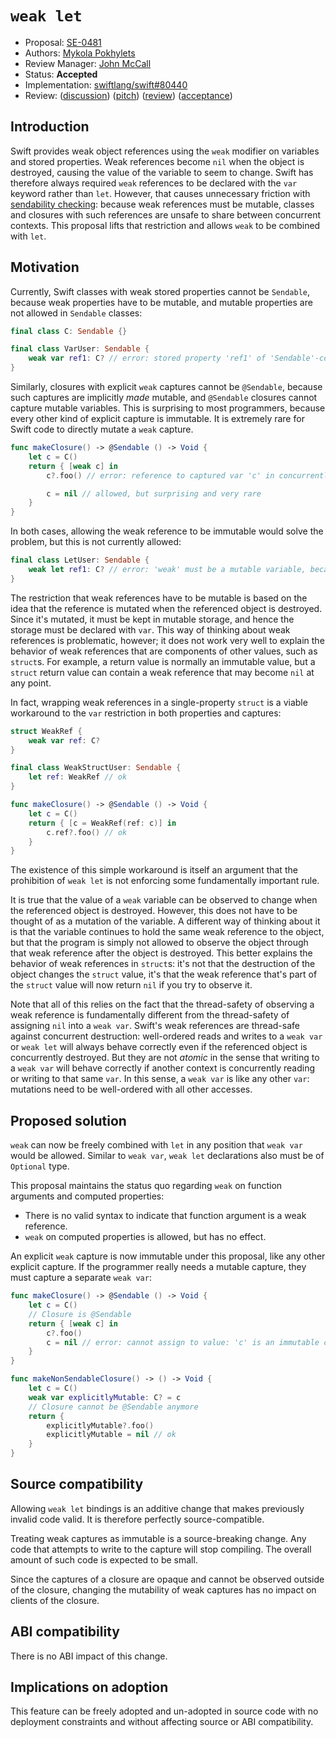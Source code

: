 # `weak let`

* Proposal: [SE-0481](0481-weak-let.md)
* Authors: [Mykola Pokhylets](https://github.com/nickolas-pohilets)
* Review Manager: [John McCall](https://github.com/rjmccall)
* Status: **Accepted**
* Implementation: [swiftlang/swift#80440](https://github.com/swiftlang/swift/pull/80440)
* Review: ([discussion](https://forums.swift.org/t/weak-captures-in-sendable-sending-closures/78498)) ([pitch](https://forums.swift.org/t/pitch-weak-let/79271)) ([review](https://forums.swift.org/t/se-0481-weak-let/79603)) ([acceptance](https://forums.swift.org/t/accepted-se-0481-weak-let/79895))

[SE-0302]: https://github.com/swiftlang/swift-evolution/blob/main/proposals/0302-concurrent-value-and-concurrent-closures.md

## Introduction

Swift provides weak object references using the `weak` modifier on variables and stored properties. Weak references become `nil` when the object is destroyed, causing the value of the variable to seem to change. Swift has therefore always required `weak` references to be declared with the `var` keyword rather than `let`. However, that causes unnecessary friction with [sendability checking][SE-0302]: because weak references must be mutable, classes and closures with such references are unsafe to share between concurrent contexts. This proposal lifts that restriction and allows `weak` to be combined with `let`.

## Motivation

Currently, Swift classes with weak stored properties cannot be `Sendable`, because weak properties have to be mutable, and mutable properties are not allowed in `Sendable` classes:

```swift
final class C: Sendable {}

final class VarUser: Sendable {
    weak var ref1: C? // error: stored property 'ref1' of 'Sendable'-conforming class 'VarUser' is mutable
}
```

Similarly, closures with explicit `weak` captures cannot be `@Sendable`, because such captures are implicitly *made* mutable, and `@Sendable` closures cannot capture mutable variables. This is surprising to most programmers, because every other kind of explicit capture is immutable. It is extremely rare for Swift code to directly mutate a `weak` capture.

```swift
func makeClosure() -> @Sendable () -> Void {
    let c = C()
    return { [weak c] in
        c?.foo() // error: reference to captured var 'c' in concurrently-executing code

        c = nil // allowed, but surprising and very rare
    }
}
```

In both cases, allowing the weak reference to be immutable would solve the problem, but this is not currently allowed:

```swift
final class LetUser: Sendable {
    weak let ref1: C? // error: 'weak' must be a mutable variable, because it may change at runtime
}
```

The restriction that weak references have to be mutable is based on the idea that the reference is mutated when the referenced object is destroyed. Since it's mutated, it must be kept in mutable storage, and hence the storage must be declared with `var`. This way of thinking about weak references is problematic, however; it does not work very well to explain the behavior of weak references that are components of other values, such as `struct`s. For example, a return value is normally an immutable value, but a `struct` return value can contain a weak reference that may become `nil` at any point.

In fact, wrapping weak references in a single-property `struct` is a viable workaround to the `var` restriction in both properties and captures:

```swift
struct WeakRef {
    weak var ref: C?
}

final class WeakStructUser: Sendable {
    let ref: WeakRef // ok
}

func makeClosure() -> @Sendable () -> Void {
    let c = C()
    return { [c = WeakRef(ref: c)] in 
        c.ref?.foo() // ok
    }
}
```

The existence of this simple workaround is itself an argument that the prohibition of `weak let` is not enforcing some fundamentally important rule.

It is true that the value of a `weak` variable can be observed to change when the referenced object is destroyed. However, this does not have to be thought of as a mutation of the variable. A different way of thinking about it is that the variable continues to hold the same weak reference to the object, but that the program is simply not allowed to observe the object through that weak reference after the object is destroyed. This better explains the behavior of weak references in `struct`s: it's not that the destruction of the object changes the `struct` value, it's that the weak reference that's part of the `struct` value will now return `nil` if you try to observe it.

Note that all of this relies on the fact that the thread-safety of observing a weak reference is fundamentally different from the thread-safety of assigning `nil` into a `weak var`. Swift's weak references are thread-safe against concurrent destruction: well-ordered reads and writes to a `weak var` or `weak let` will always behave correctly even if the referenced object is concurrently destroyed. But they are not *atomic* in the sense that writing to a `weak var` will behave correctly if another context is concurrently reading or writing to that same `var`. In this sense, a `weak var` is like any other `var`: mutations need to be well-ordered with all other accesses. 

## Proposed solution

`weak` can now be freely combined with `let` in any position that `weak var` would be allowed.
Similar to `weak var`, `weak let` declarations also must be of `Optional` type.

This proposal maintains the status quo regarding `weak` on function arguments and computed properties:
* There is no valid syntax to indicate that function argument is a weak reference.
* `weak` on computed properties is allowed, but has no effect.

An explicit `weak` capture is now immutable under this proposal, like any other explicit capture. If the programmer really needs a mutable capture, they must capture a separate `weak var`:

```swift
func makeClosure() -> @Sendable () -> Void {
    let c = C()
    // Closure is @Sendable
    return { [weak c] in
        c?.foo()
        c = nil // error: cannot assign to value: 'c' is an immutable capture
    }
}

func makeNonSendableClosure() -> () -> Void {
    let c = C()
    weak var explicitlyMutable: C? = c
    // Closure cannot be @Sendable anymore
    return {
        explicitlyMutable?.foo()
        explicitlyMutable = nil // ok
    }
}
```

## Source compatibility

Allowing `weak let` bindings is an additive change that makes previously invalid code valid. It is therefore perfectly source-compatible.

Treating weak captures as immutable is a source-breaking change. Any code that attempts to write to the capture will stop compiling.
The overall amount of such code is expected to be small.

Since the captures of a closure are opaque and cannot be observed outside of the closure, changing the mutability of weak captures has no impact on clients of the closure.

## ABI compatibility

There is no ABI impact of this change.

## Implications on adoption

This feature can be freely adopted and un-adopted in source code with no deployment constraints and without affecting source or ABI compatibility.
